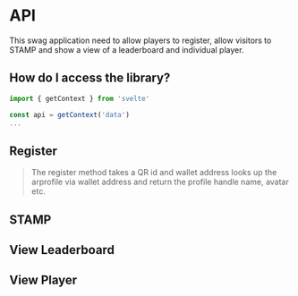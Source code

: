 # API

This swag application need to allow players to register, allow visitors to STAMP
and show a view of a leaderboard and individual player.

## How do I access the library?

```js
import { getContext } from 'svelte'

const api = getContext('data')
...
```

## Register

> The register method takes a QR id and wallet address looks up the arprofile
> via wallet address and return the profile handle name, avatar etc.

## STAMP

## View Leaderboard

## View Player
